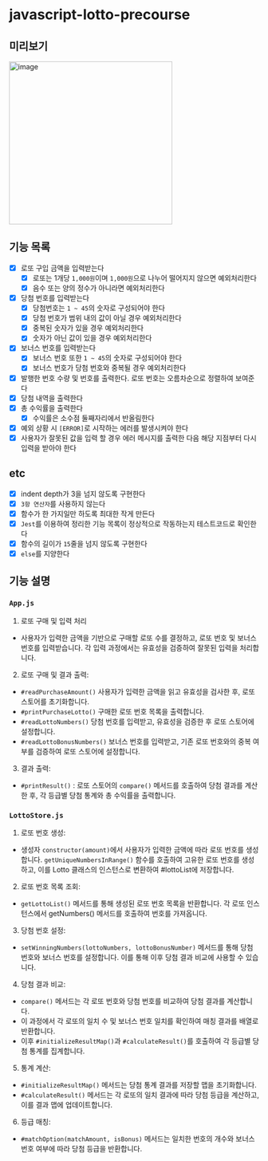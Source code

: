 # javascript-lotto-precourse

## 미리보기

<img width="327" alt="image" src="https://github.com/user-attachments/assets/53f9b8cf-80cb-4ef1-accd-35dac1a205c0" />

## 기능 목록

- [x] 로또 구입 금액을 입력받는다
  - [x] 로또는 1개당 `1,000원`이며 `1,000원`으로 나누어 떨어지지 않으면 예외처리한다
  - [x] 음수 또는 양의 정수가 아니라면 예외처리한다
- [x] 당첨 번호를 입력받는다
  - [x] 당첨번호는 `1 ~ 45`의 숫자로 구성되어야 한다
  - [x] 당첨 번호가 범위 내의 값이 아닐 경우 예외처리한다
  - [x] 중복된 숫자가 있을 경우 예외처리한다
  - [x] 숫자가 아닌 값이 있을 경우 예외처리한다
- [x] 보너스 번호를 입력받는다
  - [x] 보너스 번호 또한 `1 ~ 45`의 숫자로 구성되어야 한다
  - [x] 보너스 번호가 당첨 번호와 중복될 경우 예외처리한다
- [x] 발행한 번호 수량 및 번호를 출력한다. 로또 번호는 오름차순으로 정렬하여 보여준다
- [x] 당첨 내역을 출력한다
- [x] 총 수익률을 출력한다
  - [x] 수익률은 소수점 둘째자리에서 반올림한다
- [x] 예외 상황 시 `[ERROR]`로 시작하는 에러를 발생시켜야 한다
- [x] 사용자가 잘못된 값을 입력 할 경우 에러 메시지를 출력한 다음 해당 지점부터 다시 입력을 받아야 한다

## etc

- [x] indent depth가 3을 넘지 않도록 구현한다
- [x] `3항 연산자`를 사용하지 않는다
- [x] 함수가 한 가지일만 하도록 최대한 작게 만든다
- [x] `Jest`를 이용하여 정리한 기능 목록이 정상적으로 작동하는지 테스트코드로 확인한다
- [x] 함수의 길이가 `15`줄을 넘지 않도록 구현한다
- [x] `else`를 지양한다

## 기능 설명

### `App.js`

1. 로또 구매 및 입력 처리

- 사용자가 입력한 금액을 기반으로 구매할 로또 수를 결정하고, 로또 번호 및 보너스 번호를 입력받습니다. 각 입력 과정에서는 유효성을 검증하여 잘못된 입력을 처리합니다.

2. 로또 구매 및 결과 출력:

- `#readPurchaseAmount()` 사용자가 입력한 금액을 읽고 유효성을 검사한 후, 로또 스토어를 초기화합니다.
- `#printPurchaseLotto()` 구매한 로또 번호 목록을 출력합니다.
- `#readLottoNumbers()` 당첨 번호를 입력받고, 유효성을 검증한 후 로또 스토어에 설정합니다.
- `#readLottoBonusNumbers()` 보너스 번호를 입력받고, 기존 로또 번호와의 중복 여부를 검증하여 로또 스토어에 설정합니다.

3.  결과 출력:

- `#printResult()` : 로또 스토어의 `compare()` 메서드를 호출하여 당첨 결과를 계산한 후, 각 등급별 당첨 통계와 총 수익률을 출력합니다.

### `LottoStore.js`

1. 로또 번호 생성:

- 생성자 `constructor(amount)`에서 사용자가 입력한 금액에 따라 로또 번호를 생성합니다. `getUniqueNumbersInRange()` 함수를 호출하여 고유한 로또 번호를 생성하고, 이를 Lotto 클래스의 인스턴스로 변환하여 #lottoList에 저장합니다.

2. 로또 번호 목록 조회:

- `getLottoList()` 메서드를 통해 생성된 로또 번호 목록을 반환합니다. 각 로또 인스턴스에서 getNumbers() 메서드를 호출하여 번호를 가져옵니다.

3. 당첨 번호 설정:

- `setWinningNumbers(lottoNumbers, lottoBonusNumber)` 메서드를 통해 당첨 번호와 보너스 번호를 설정합니다. 이를 통해 이후 당첨 결과 비교에 사용할 수 있습니다.

4. 당첨 결과 비교:

- `compare()` 메서드는 각 로또 번호와 당첨 번호를 비교하여 당첨 결과를 계산합니다.
- 이 과정에서 각 로또의 일치 수 및 보너스 번호 일치를 확인하여 매칭 결과를 배열로 반환합니다.
- 이후 `#initializeResultMap()`과 `#calculateResult()`를 호출하여 각 등급별 당첨 통계를 집계합니다.

5. 통계 계산:

- `#initializeResultMap()` 메서드는 당첨 통계 결과를 저장할 맵을 초기화합니다.
- `#calculateResult()` 메서드는 각 로또의 일치 결과에 따라 당첨 등급을 계산하고, 이를 결과 맵에 업데이트합니다.

6. 등급 매칭:

- `#matchOption(matchAmount, isBonus)` 메서드는 일치한 번호의 개수와 보너스 번호 여부에 따라 당첨 등급을 반환합니다.

